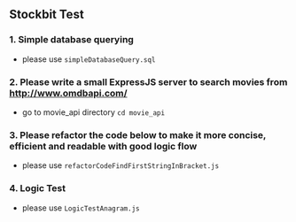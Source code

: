 ## Stockbit Test

### 1. Simple database querying
- please use `simpleDatabaseQuery.sql`

### 2. Please write a small ExpressJS server to search movies from http://www.omdbapi.com/
- go to movie_api directory `cd movie_api`

### 3. Please refactor the code below to make it more concise, efficient and readable with good logic flow
- please use `refactorCodeFindFirstStringInBracket.js`

### 4. Logic Test
- please use `LogicTestAnagram.js`